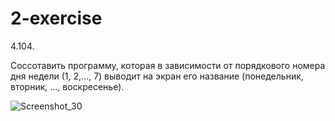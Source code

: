 # 2-exercise
4.104.

Соссотавить программу, которая в зависимости от порядкового номера дня недели (1, 2,..., 7) выводит на экран его название (понедельник, вторник, ..., воскресенье).


![Screenshot_30](https://user-images.githubusercontent.com/85027066/200365107-03706a5c-5982-43bf-81e6-f0abc5c7b0c1.png)

